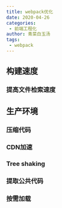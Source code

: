 ```yaml
---
title: webpack优化
date: 2020-04-26
categories:
 - 前端工程化
author: 青菜白玉汤
tags:
 - webpack
---
```


## 构建速度

### 提高文件检索速度

## 生产环境

### 压缩代码

### CDN加速

### Tree shaking

### 提取公共代码

### 按需加载
